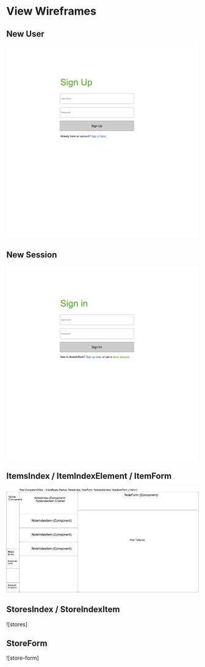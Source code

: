 # View Wireframes

## New User
![new-user]

## New Session
![new-session]

## ItemsIndex / ItemIndexElement / ItemForm
![notes]

## StoresIndex / StoreIndexItem
![stores]

## StoreForm
![store-form]

[new-user]: ./wireframes/new_user.png
[new-session]: ./wireframes/new_session.png
[notes]: ./wireframes/root_notes.png
[notebooks]: ./wireframes/root_notebooks.png
[notebook-form]: ./wireframes/notebook_form.png
